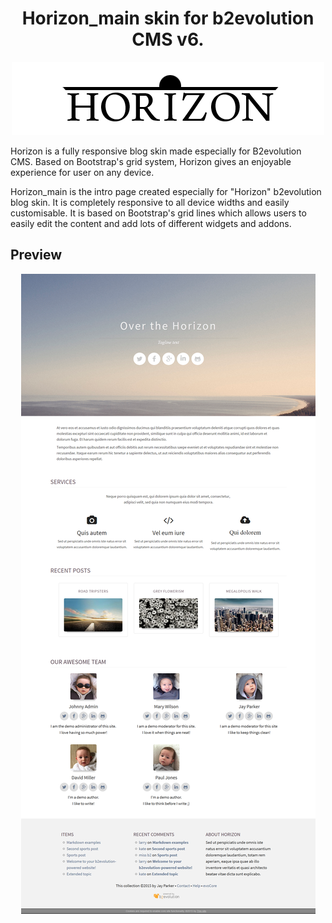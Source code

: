 <h1 align="center">Horizon_main skin for b2evolution CMS v6.</h1>

<p align="center"><img src="/images/Logos/horizon-logo-dark.png?raw=true"/></p>

Horizon is a fully responsive blog skin made especially for B2evolution CMS. Based on Bootstrap's grid system, Horizon gives an enjoyable experience for user on any device.

Horizon_main is the intro page created especially for "Horizon" b2evolution blog skin. It is completely responsive to all device widths and easily customisable. It is based on Bootstrap's grid lines which allows users to easily edit the content and add lots of different widgets and addons.
<h2>Preview</h2>
<p align="center"><img src="main_skinshot_01.png?raw=true"/></p>
